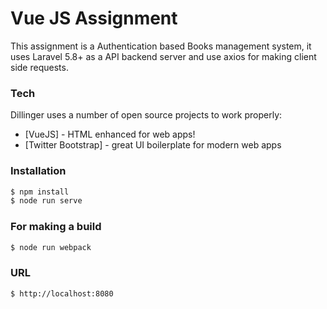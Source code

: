 # Vue JS Assignment

This assignment is a Authentication based Books management system, it uses Laravel 5.8+ as a API backend server and use axios for making client side requests.

### Tech

Dillinger uses a number of open source projects to work properly:

* [VueJS] - HTML enhanced for web apps!
* [Twitter Bootstrap] - great UI boilerplate for modern web apps

### Installation
```sh
$ npm install
$ node run serve
```

### For making a build
```sh
$ node run webpack
```

### URL
```sh
$ http://localhost:8080
```
